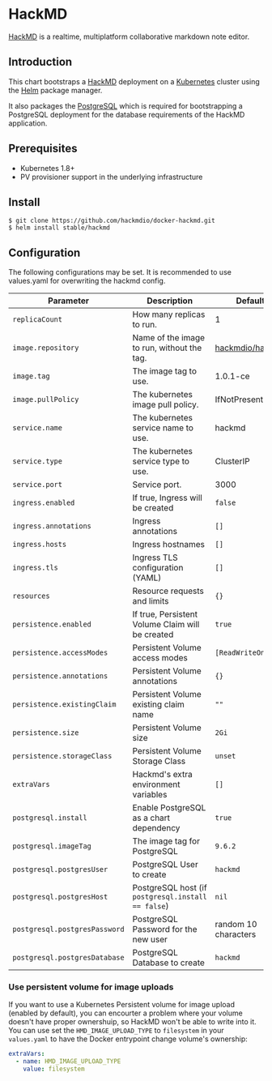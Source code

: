 # HackMD

[HackMD](https://hackmd.io) is a realtime, multiplatform collaborative markdown note editor.

## Introduction

This chart bootstraps a [HackMD](https://github.com/hackmdio/docker-hackmd) deployment on a [Kubernetes](http://kubernetes.io) cluster using the [Helm](https://helm.sh) package manager.

It also packages the [PostgreSQL](https://github.com/kubernetes/charts/tree/master/stable/postgresql) which is required for bootstrapping a PostgreSQL deployment for the database requirements of the HackMD application.

## Prerequisites

- Kubernetes 1.8+
- PV provisioner support in the underlying infrastructure

## Install

```console
$ git clone https://github.com/hackmdio/docker-hackmd.git
$ helm install stable/hackmd
```

## Configuration

The following configurations may be set. It is recommended to use values.yaml for overwriting the hackmd config.

Parameter | Description | Default
--------- | ----------- | -------
`replicaCount` | How many replicas to run. | 1
`image.repository` | Name of the image to run, without the tag. | [hackmdio/hackmd](https://github.com/hackmdio/docker-hackmd)
`image.tag` | The image tag to use. | 1.0.1-ce
`image.pullPolicy` | The kubernetes image pull policy. | IfNotPresent
`service.name` | The kubernetes service name to use. | hackmd
`service.type` | The kubernetes service type to use. | ClusterIP
`service.port` | Service port. | 3000
`ingress.enabled` | If true, Ingress will be created | `false`
`ingress.annotations` | Ingress annotations | `[]`
`ingress.hosts` | Ingress hostnames | `[]`
`ingress.tls` | Ingress TLS configuration (YAML) | `[]`
`resources` | Resource requests and limits | `{}`
`persistence.enabled` | If true, Persistent Volume Claim will be created | `true`
`persistence.accessModes` | Persistent Volume access modes | `[ReadWriteOnce]`
`persistence.annotations` | Persistent Volume annotations | `{}`
`persistence.existingClaim` | Persistent Volume existing claim name | `""`
`persistence.size` | Persistent Volume size | `2Gi`
`persistence.storageClass` | Persistent Volume Storage Class |  `unset`
`extraVars` | Hackmd's extra environment variables | `[]`
`postgresql.install` | Enable PostgreSQL as a chart dependency | `true`
`postgresql.imageTag` | The image tag for PostgreSQL | `9.6.2`
`postgresql.postgresUser` | PostgreSQL User to create | `hackmd`
`postgresql.postgresHost` | PostgreSQL host (if `postgresql.install == false`)  | `nil`
`postgresql.postgresPassword` | PostgreSQL Password for the new user | random 10 characters
`postgresql.postgresDatabase` | PostgreSQL Database to create | `hackmd`

### Use persistent volume for image uploads

If you want to use a Kubernetes Persistent volume for image upload (enabled by default), you can encourter a problem where your volume doesn't have proper ownershuip, so HackMD won't be able to write into it. You can use set the `HMD_IMAGE_UPLOAD_TYPE` to `filesystem` in your `values.yaml` to have the Docker entrypoint change volume's ownership:

```yaml
extraVars:
  - name: HMD_IMAGE_UPLOAD_TYPE
    value: filesystem
```
